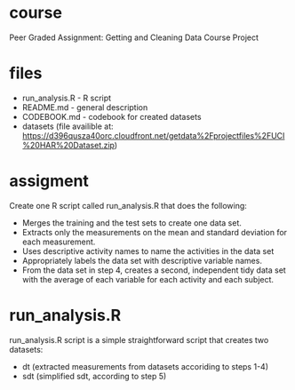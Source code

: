 # course
Peer Graded Assignment: Getting and Cleaning Data Course Project

# files
* run_analysis.R - R script
* README.md - general description
* CODEBOOK.md - codebook for created datasets
* datasets (file availible at: https://d396qusza40orc.cloudfront.net/getdata%2Fprojectfiles%2FUCI%20HAR%20Dataset.zip)

# assigment
Create one R script called run_analysis.R that does the following:
* Merges the training and the test sets to create one data set.
* Extracts only the measurements on the mean and standard deviation for each measurement.
* Uses descriptive activity names to name the activities in the data set
* Appropriately labels the data set with descriptive variable names.
* From the data set in step 4, creates a second, independent tidy data set with the average of each variable for each activity and each subject.
 
# run_analysis.R
run_analysis.R script is a simple straightforward script that creates two datasets:
* dt (extracted measurements from datasets accoriding to steps 1-4)
* sdt (simplified sdt, according to step 5)
